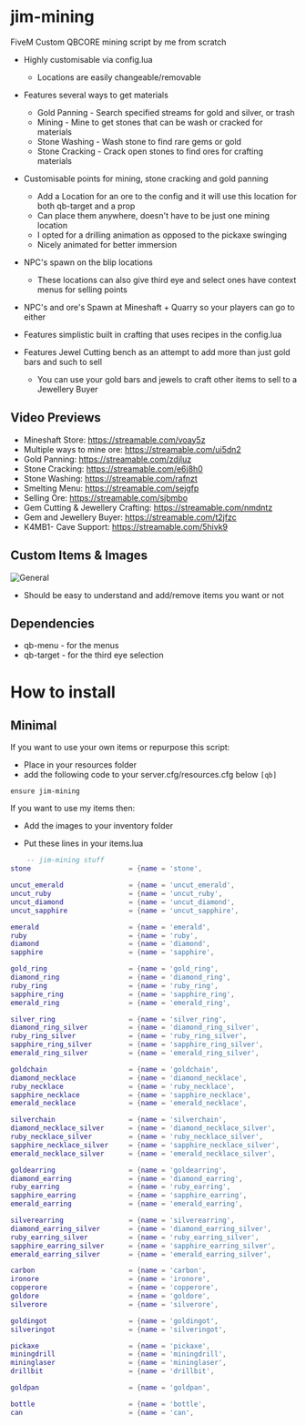 # jim-mining
FiveM Custom QBCORE mining script by me from scratch

- Highly customisable via config.lua
  - Locations are easily changeable/removable

- Features several ways to get materials
  - Gold Panning - Search specified streams for gold and silver, or trash
  - Mining - Mine to get stones that can be wash or cracked for materials
  - Stone Washing - Wash stone to find rare gems or gold
  - Stone Cracking - Crack open stones to find ores for crafting materials

- Customisable points for mining, stone cracking and gold panning
  - Add a Location for an ore to the config and it will use this location for both qb-target and a prop
  - Can place them anywhere, doesn't have to be just one mining location
  - I opted for a drilling animation as opposed to the pickaxe swinging
  - Nicely animated for better immersion

- NPC's spawn on the blip locations
  - These locations can also give third eye and select ones have context menus for selling points

- NPC's and ore's Spawn at Mineshaft + Quarry so your players can go to either

- Features simplistic built in crafting that uses recipes in the config.lua

- Features Jewel Cutting bench as an attempt to add more than just gold bars and such to sell
  - You can use your gold bars and jewels to craft other items to sell to a Jewellery Buyer

## Video Previews
- Mineshaft Store: https://streamable.com/voay5z
- Multiple ways to mine ore: https://streamable.com/ui5dn2
- Gold Panning: https://streamable.com/zdjluz
- Stone Cracking: https://streamable.com/e6j8h0
- Stone Washing: https://streamable.com/rafnzt
- Smelting Menu: https://streamable.com/sejgfp
- Selling Ore: https://streamable.com/sjbmbo
- Gem Cutting & Jewellery Crafting: https://streamable.com/nmdntz
- Gem and Jewellery Buyer: https://streamable.com/t2jfzc
- K4MB1- Cave Support: https://streamable.com/5hivk9

## Custom Items & Images
  ![General](https://i.imgur.com/g8nqbvN.jpeg)

- Should be easy to understand and add/remove items you want or not
## Dependencies
- qb-menu - for the menus
- qb-target - for the third eye selection

# How to install
## Minimal
If you want to use your own items or repurpose this script:
- Place in your resources folder
- add the following code to your server.cfg/resources.cfg below `[qb]`
```
ensure jim-mining
```
If you want to use my items then:

- Add the images to your inventory folder

- Put these lines in your items.lua

```lua
	-- jim-mining stuff
stone 		 	 			 = {name = 'stone',           				label = 'Stone',	 				weight = 2000, 	    type = 'item', 		image = 'stone.png', 				unique = false, 	useable = false, 	shouldClose = false, combinable = nil,   description = 'Stone woo'},

uncut_emerald 				 = {name = 'uncut_emerald', 			  	label = 'Uncut Emerald', 			weight = 100, 		type = 'item', 		image = 'uncut_emerald.png', 		unique = false, 	useable = false, 	shouldClose = false, combinable = nil,   description = 'A rough Emerald'},
uncut_ruby 					 = {name = 'uncut_ruby', 			  	  	label = 'Uncut Ruby', 				weight = 100, 		type = 'item', 		image = 'uncut_ruby.png', 			unique = false, 	useable = false, 	shouldClose = false, combinable = nil,   description = 'A rough Ruby'},
uncut_diamond 				 = {name = 'uncut_diamond', 			  	label = 'Uncut Diamond', 			weight = 100, 		type = 'item', 		image = 'uncut_diamond.png', 		unique = false, 	useable = false, 	shouldClose = false, combinable = nil,   description = 'A rough Diamond'},
uncut_sapphire 				 = {name = 'uncut_sapphire', 			  	label = 'Uncut Sapphire', 			weight = 100, 		type = 'item', 		image = 'uncut_sapphire.png', 		unique = false, 	useable = false, 	shouldClose = false, combinable = nil,   description = 'A rough Sapphire'},

emerald 					 = {name = 'emerald', 			  	  		label = 'Emerald', 					weight = 100, 		type = 'item', 		image = 'emerald.png', 				unique = false, 	useable = false, 	shouldClose = false, combinable = nil,   description = 'A Emerald that shimmers'},
ruby 						 = {name = 'ruby', 			  	  			label = 'Ruby', 					weight = 100, 		type = 'item', 		image = 'ruby.png', 				unique = false, 	useable = false, 	shouldClose = false, combinable = nil,   description = 'A Ruby that shimmers'},
diamond 					 = {name = 'diamond', 			  	  		label = 'Diamond', 					weight = 100, 		type = 'item', 		image = 'diamond.png', 				unique = false, 	useable = false, 	shouldClose = false, combinable = nil,   description = 'A Diamond that shimmers'},
sapphire 					 = {name = 'sapphire', 			  	  		label = 'Sapphire',					weight = 100, 		type = 'item', 		image = 'sapphire.png', 			unique = false, 	useable = false, 	shouldClose = false, combinable = nil,   description = 'A Sapphire that shimmers'},

gold_ring 					 = {name = 'gold_ring', 			  	  	label = 'Gold Ring', 				weight = 200, 		type = 'item', 		image = 'gold_ring.png', 			unique = false, 	useable = false, 	shouldClose = false, combinable = nil,   description = ''},
diamond_ring 				 = {name = 'diamond_ring', 			  	  	label = 'Diamond Ring', 			weight = 200, 		type = 'item', 		image = 'diamond_ring.png', 		unique = false, 	useable = false, 	shouldClose = false, combinable = nil,   description = ''},
ruby_ring 					 = {name = 'ruby_ring', 			  	  	label = 'Ruby Ring', 				weight = 200, 		type = 'item', 		image = 'ruby_ring.png', 			unique = false, 	useable = false, 	shouldClose = false, combinable = nil,   description = ''},
sapphire_ring 				 = {name = 'sapphire_ring', 			  	label = 'Sapphire Ring', 			weight = 200, 		type = 'item', 		image = 'sapphire_ring.png', 		unique = false, 	useable = false, 	shouldClose = false, combinable = nil,   description = ''},
emerald_ring 				 = {name = 'emerald_ring', 			  	  	label = 'Emerald Ring', 			weight = 200, 		type = 'item', 		image = 'emerald_ring.png', 		unique = false, 	useable = false, 	shouldClose = false, combinable = nil,   description = ''},

silver_ring 				 = {name = 'silver_ring', 			  		label = 'Silver Ring', 				weight = 200, 		type = 'item', 		image = 'silver_ring.png', 			unique = false, 	useable = false, 	shouldClose = false, combinable = nil,   description = ''},
diamond_ring_silver 		 = {name = 'diamond_ring_silver', 		  	label = 'Diamond Ring Silver', 		weight = 200, 		type = 'item', 		image = 'diamond_ring_silver.png', 	unique = false, 	useable = false, 	shouldClose = false, combinable = nil,   description = ''},
ruby_ring_silver 			 = {name = 'ruby_ring_silver', 			  	label = 'Ruby Ring Silver', 		weight = 200, 		type = 'item', 		image = 'ruby_ring_silver.png', 	unique = false, 	useable = false, 	shouldClose = false, combinable = nil,   description = ''},
sapphire_ring_silver 		 = {name = 'sapphire_ring_silver', 		 	label = 'Sapphire Ring Silver', 	weight = 200, 		type = 'item', 		image = 'sapphire_ring_silver.png', unique = false, 	useable = false, 	shouldClose = false, combinable = nil,   description = ''},
emerald_ring_silver 		 = {name = 'emerald_ring_silver', 		  	label = 'Emerald Ring Silver', 		weight = 200, 		type = 'item', 		image = 'emerald_ring_silver.png', 	unique = false, 	useable = false, 	shouldClose = false, combinable = nil,   description = ''},

goldchain 				 	 = {name = 'goldchain', 			  	  	label = 'Golden Chain', 			weight = 200, 		type = 'item', 		image = 'goldchain.png', 			unique = false, 	useable = false, 	shouldClose = false, combinable = nil,   description = ''},
diamond_necklace 			 = {name = 'diamond_necklace', 			  	label = 'Diamond Necklace', 		weight = 200, 		type = 'item', 		image = 'diamond_necklace.png', 	unique = false, 	useable = false, 	shouldClose = false, combinable = nil,   description = ''},
ruby_necklace 				 = {name = 'ruby_necklace', 			  	label = 'Ruby Necklace', 			weight = 200, 		type = 'item', 		image = 'ruby_necklace.png', 		unique = false, 	useable = false, 	shouldClose = false, combinable = nil,   description = ''},
sapphire_necklace 			 = {name = 'sapphire_necklace', 			label = 'Sapphire Necklace', 		weight = 200, 		type = 'item', 		image = 'sapphire_necklace.png', 	unique = false, 	useable = false, 	shouldClose = false, combinable = nil,   description = ''},
emerald_necklace 			 = {name = 'emerald_necklace', 			  	label = 'Emerald Necklace', 		weight = 200, 		type = 'item', 		image = 'emerald_necklace.png', 	unique = false, 	useable = false, 	shouldClose = false, combinable = nil,   description = ''},

silverchain 				 = {name = 'silverchain', 			  	 	label = 'Silver Chain', 			weight = 200, 		type = 'item', 		image = 'silverchain.png', 			unique = false, 	useable = false, 	shouldClose = false, combinable = nil,   description = ''},
diamond_necklace_silver 	 = {name = 'diamond_necklace_silver', 		label = 'Diamond Necklace Silver', 	weight = 200, 		type = 'item', 		image = 'diamond_necklace_silver.png', 	unique = false, 	useable = false, 	shouldClose = false, combinable = nil,   description = ''},
ruby_necklace_silver 		 = {name = 'ruby_necklace_silver', 			label = 'Ruby Necklace Silver', 	weight = 200, 		type = 'item', 		image = 'ruby_necklace_silver.png', 		unique = false, 	useable = false, 	shouldClose = false, combinable = nil,   description = ''},
sapphire_necklace_silver 	 = {name = 'sapphire_necklace_silver', 		label = 'Sapphire Necklace Silver', weight = 200, 		type = 'item', 		image = 'sapphire_necklace_silver.png', 	unique = false, 	useable = false, 	shouldClose = false, combinable = nil,   description = ''},
emerald_necklace_silver 	 = {name = 'emerald_necklace_silver', 		label = 'Emerald Necklace Silver', 	weight = 200, 		type = 'item', 		image = 'emerald_necklace_silver.png', 	unique = false, 	useable = false, 	shouldClose = false, combinable = nil,   description = ''},

goldearring 				 = {name = 'goldearring', 				  	label = 'Golden Earrings', 			weight = 200, 		type = 'item', 		image = 'gold_earring.png', 		unique = false, 	useable = false, 	shouldClose = false, combinable = nil,   description = ''},
diamond_earring 			 = {name = 'diamond_earring', 			  	label = 'Diamond Earrings', 		weight = 200, 		type = 'item', 		image = 'diamond_earring.png', 		unique = false, 	useable = false, 	shouldClose = false, combinable = nil,   description = ''},
ruby_earring 				 = {name = 'ruby_earring', 			  		label = 'Ruby Earrings', 			weight = 200, 		type = 'item', 		image = 'ruby_earring.png', 		unique = false, 	useable = false, 	shouldClose = false, combinable = nil,   description = ''},
sapphire_earring 			 = {name = 'sapphire_earring', 				label = 'Sapphire Earrings', 		weight = 200, 		type = 'item', 		image = 'sapphire_earring.png', 	unique = false, 	useable = false, 	shouldClose = false, combinable = nil,   description = ''},
emerald_earring 			 = {name = 'emerald_earring', 			  	label = 'Emerald Earrings', 		weight = 200, 		type = 'item', 		image = 'emerald_earring.png', 		unique = false, 	useable = false, 	shouldClose = false, combinable = nil,   description = ''},

silverearring 				 = {name = 'silverearring', 				label = 'Silver Earrings', 			weight = 200, 		type = 'item', 		image = 'silver_earring.png', 		unique = false, 	useable = false, 	shouldClose = false, combinable = nil,   description = ''},
diamond_earring_silver 		 = {name = 'diamond_earring_silver', 		label = 'Diamond Earrings Silver', 	weight = 200, 		type = 'item', 		image = 'diamond_earring_silver.png', 		unique = false, 	useable = false, 	shouldClose = false, combinable = nil,   description = ''},
ruby_earring_silver 		 = {name = 'ruby_earring_silver', 			label = 'Ruby Earrings Silver', 	weight = 200, 		type = 'item', 		image = 'ruby_earring_silver.png', 		unique = false, 	useable = false, 	shouldClose = false, combinable = nil,   description = ''},
sapphire_earring_silver 	 = {name = 'sapphire_earring_silver', 		label = 'Sapphire Earrings Silver', weight = 200, 		type = 'item', 		image = 'sapphire_earring_silver.png', 	unique = false, 	useable = false, 	shouldClose = false, combinable = nil,   description = ''},
emerald_earring_silver 		 = {name = 'emerald_earring_silver', 		label = 'Emerald Earrings Silver', 	weight = 200, 		type = 'item', 		image = 'emerald_earring_silver.png', 		unique = false, 	useable = false, 	shouldClose = false, combinable = nil,   description = ''},

carbon 					 	 = {name = 'carbon', 			  	  		label = 'Carbon', 					weight = 1000, 		type = 'item', 		image = 'carbon.png', 				unique = false, 	useable = false, 	shouldClose = false, combinable = nil,   description = 'Carbon, a base ore.'},
ironore 					 = {name = 'ironore', 			  	  		label = 'Iron Ore', 				weight = 1000, 		type = 'item', 		image = 'ironore.png', 				unique = false, 	useable = false, 	shouldClose = false, combinable = nil,   description = 'Iron, a base ore.'},
copperore 					 = {name = 'copperore', 			  	  	label = 'Copper Ore', 				weight = 1000, 		type = 'item', 		image = 'copperore.png', 			unique = false, 	useable = false, 	shouldClose = false, combinable = nil,   description = 'Copper, a base ore.'},
goldore 					 = {name = 'goldore', 			  	  		label = 'Gold Ore', 				weight = 1000, 		type = 'item', 		image = 'goldore.png', 				unique = false, 	useable = false, 	shouldClose = false, combinable = nil,   description = 'Gold Ore'},
silverore 					 = {name = 'silverore', 			  	  	label = 'Silver Ore', 				weight = 1000, 		type = 'item', 		image = 'silverore.png', 			unique = false, 	useable = false, 	shouldClose = false, combinable = nil,   description = 'Silver Ore'},

goldingot 					 = {name = 'goldingot', 			  	  	label = 'Gold Ingot', 				weight = 1000, 		type = 'item', 		image = 'goldingot.png', 			unique = false, 	useable = false, 	shouldClose = false, combinable = nil,   description = ''},
silveringot 				 = {name = 'silveringot', 			  	  	label = 'Silver Ingot', 			weight = 1000, 		type = 'item', 		image = 'silveringot.png', 			unique = false, 	useable = false, 	shouldClose = false, combinable = nil,   description = ''},

pickaxe 					 = {name = 'pickaxe', 			  	  		label = 'Pickaxe', 					weight = 1000, 		type = 'item', 		image = 'pickaxe.png', 				unique = false, 	useable = false, 	shouldClose = false, combinable = nil,   description = '' },
miningdrill 				 = {name = 'miningdrill', 			  	  	label = 'Mining Drill', 			weight = 1000, 		type = 'item', 		image = 'miningdrill.png', 			unique = false, 	useable = false, 	shouldClose = false, combinable = nil,   description = '' },
mininglaser 				 = {name = 'mininglaser', 			  	  	label = 'Mining Laser', 			weight = 900, 		type = 'item', 		image = 'mininglaser.png', 			unique = false, 	useable = false, 	shouldClose = false, combinable = nil,   description = '' },
drillbit 					 = {name = 'drillbit', 			  	  		label = 'Drill Bit', 				weight = 10, 		type = 'item', 		image = 'drillbit.png', 			unique = false, 	useable = false, 	shouldClose = false, combinable = nil,   description = '' },

goldpan 					 = {name = 'goldpan', 			  	  		label = 'Gold Panning Tray', 		weight = 10, 		type = 'item', 		image = 'goldpan.png', 				unique = false, 	useable = false, 	shouldClose = false, combinable = nil,   description = '' },

bottle 						 = {name = 'bottle', 			  	  		label = 'Empty Bottle', 			weight = 10, 		type = 'item', 		image = 'bottle.png', 				unique = false, 	useable = false, 	shouldClose = false, combinable = nil,   description = 'A glass bottle'},
can 						 = {name = 'can', 			  	  			label = 'Empty Can', 				weight = 10, 		type = 'item', 		image = 'can.png', 					unique = false, 	useable = false, 	shouldClose = false, combinable = nil,   description = 'An empty can, good for recycling'},
```
